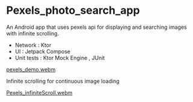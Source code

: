 # Pexels_photo_search_app
 An Android app that uses pexels api for displaying and searching images with infinite scrolling.

 - Network : Ktor
 - UI : Jetpack Compose
 - Unit tests : Ktor Mock Engine , JUnit


[pexels_demo.webm](https://github.com/jyashi/Pexels_photo_search_app/assets/47436660/3a8cead4-d061-49ee-ae6a-d4ef0fc7d441)

Infinite scrolling for continuous image loading


[Pexels_infiniteScroll.webm](https://github.com/jyashi/Pexels_photo_search_app/assets/47436660/93fd6819-1220-4da5-8754-0a2132b70317)
